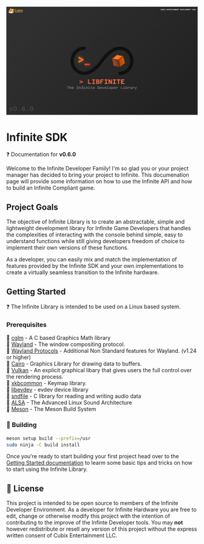 ![banner](BANNER.jpg)

# Infinite SDK

<div class="alert alert-info part text-info">
❓ Documentation for <b>v0.6.0</b>
</div>

Welcome to the Infinite Developer Family! I'm so glad you or your project manager has decided to bring your project to Infinite. This documenation page will provide some information on how to use the Infinite API and how to build an Infinite Compliant game.

## Project Goals

The objective of Infinite Library is to create an abstractable, simple and lightweight development library for Infinite Game Developers that handles the complexities of interacting with the console behind simple, easy to understand functions while still giving developers freedom of choice to implement their own versions of these functions.

As a developer, you can easily mix and match the implementation of features provided by the Infinite SDK and your own implementations to create a virtually seamless transition to the Infinite hardware.

## Getting Started

<div class="alert alert-info part text-info">
❓ The Infinite Library is intended to be used on a Linux based system.
</div>

### Prerequisites

🔸 [cglm](https://github.com/recp/cglm) - A C based Graphics Math library<br>
🔸 [Wayland](https://gitlab.freedesktop.org/wayland/wayland) - The window compositing protocol.<br>
🔸 [Wayland Protocols](https://gitlab.freedesktop.org/wayland/wayland-protocols) - Additional Non Standard features for Wayland. (v1.24 or higher)<br>
🔸 [Cairo](https://cairographics.org/) - Graphics Library for drawing data to buffers.<br>
🔸 [Vulkan](https://github.com/KhronosGroup/Vulkan-Loader/) - An explicit graphical libary that gives users the full control over the rendering process.<br>
🔸 [xkbcommon](https://github.com/xkbcommon/libxkbcommon) - Keymap library.<br>
🔸 [libevdev](https://www.freedesktop.org/wiki/Software/libevdev/) - evdev device library<br>
🔸 [sndfile](https://github.com/libsndfile/libsndfile) - C library for reading and writing audio data<br>
🔸 [ALSA](https://www.alsa-project.org/wiki/Main_Page) - The Advanced Linux Sound Architecture<br>
🔸 [Meson](https://github.com/mesonbuild/meson) - The Meson Build System

### 🚧 Building

```bash
meson setup build --prefix=/usr
sudo ninja -C build install
```

Once you're ready to start building your first project head over to the [Getting Started documentation](../getting_started) to learm some basic tips and tricks on how to start using the Infinite Library.

## 📖 License

This project is intended to be open source to members of the Infinite Developer Environment. As a developer for Infinite Hardware you are free to edit, change or otherwise modify this project with the intention of contributing to the improve of the Infinte Developer tools. You may **not** however redistribute or resell any version of this project without the express written consent of Cubix Entertainment LLC.

